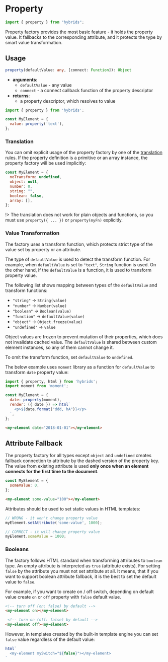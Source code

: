# Property

```javascript
import { property } from "hybrids";
```

Property factory provides the most basic feature - it holds the property value. It fallbacks to the corresponding attribute, and it protects the type by smart value transformation.

## Usage

```typescript
property(defaultValue: any, [connect: Function]): Object
```

* **arguments**:
  * `defaultValue` - any value
  * `connect` - a connect callback function of the property descriptor
* **returns**:
  * a property descriptor, which resolves to value

```javascript
import { property } from 'hybrids';

const MyElement = {
  value: property('text'),
};
```

### Translation

You can omit explicit usage of the property factory by one of the [translation](../getting-started/concepts.md#translation) rules. If the property definition is a primitive or an array instance, the property factory will be used implicitly:

```javascript
const MyElement = {
  noTransform: undefined,
  object: null,
  number: 0,
  string: "",
  boolean: false,
  array: [],
};
```

!> The translation does not work for plain objects and functions, so you must use `property({ ... })` or `property(myFn)` explicitly.

### Value Transformation

The factory uses a transform function, which protects strict type of the value set by property or an attribute.

The type of `defaultValue` is used to detect the transform function. For example, when `defaultValue` is set to `"text"`, `String` function is used. On the other hand, if the `defaultValue` is a function, it is used to transform property value.

The following list shows mapping between types of the `defaultValue` and transform functions:

* `"string"` -> `String(value)`
* `"number"` -> `Number(value)`
* `"boolean"` -> `Boolean(value)`
* `"function"` -> `defaultValue(value)`
* `"object"` -> `Object.freeze(value)`
* `"undefined"` -> `value`

Object values are frozen to prevent mutation of their properties, which does not invalidate cached value. The `defaultValue` is shared between custom element instances, so any of them cannot change it.

To omit the transform function, set `defaultValue` to `undefined`.

The below example uses `moment` library as a function for `defaultValue` to transform `date` property value:

```javascript
import { property, html } from 'hybrids';
import moment from 'moment';

const MyElement = {
  date: property(moment),
  render: ({ date }) => html`
    <p>${date.format("ddd, hA")}</p>
  `,
};
```

```html
<my-element date="2018-01-01"></my-element>
```

## Attribute Fallback

The property factory for all types except `object` and `undefined` creates fallback connection to attribute by the dashed version of the property key. The value from existing attribute is used **only once when an element connects for the first time to the document**. 

```javascript
const MyElement = {
  someValue: 0,
};
```

```html
<my-element some-value="100"></my-element>
```

Attributes should be used to set static values in HTML templates:

```javascript
// WRONG - it won't change property value
myElement.setAttribute('some-value', 1000);

// CORRECT - it will change property value
myElement.someValue = 1000;
```

### Booleans

The factory follows HTML standard when transforming attributes to `boolean` type. An empty attribute is interpreted as `true` (attribute exists). For setting `false` by the attribute you must not set attribute at all. It means, that if you want to support boolean attribute fallback, it is the best to set the default value to `false`.

For example, if you want to create on / off switch, depending on default value create `on` or `off` property with `false` default value.

```html
<!-- turn off (on: false) by default -->
<my-element on></my-element>

 <!-- turn on (off: false) by default -->
<my-element off><my-element>
```

However, in templates created by the built-in template engine you can set `false` value regardless of the default value:

```javascript
html`
  <my-element mySwitch="${false}"></my-element>
`
```
